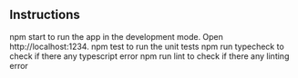 ## Instructions

npm start to run the app in the development mode. Open http://localhost:1234.
npm test to run the unit tests
npm run typecheck to check if there any typescript error
npm run lint to check if there any linting error
